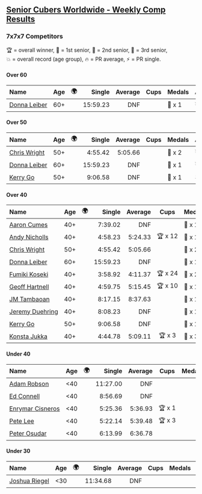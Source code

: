 <style>table {white-space: nowrap;}</style>
<link rel="stylesheet" type="text/css" href="/scw-comp/css/flags.css" />

## [Senior Cubers Worldwide - Weekly Comp Results](/scw-comp/results/)
### 7x7x7 Competitors

<span style="white-space: nowrap;">🏆 = overall winner</span>, <span style="white-space: nowrap;">🥇 = 1st senior</span>, <span style="white-space: nowrap;">🥈 = 2nd senior</span>, <span style="white-space: nowrap;">🥉 = 3rd senior</span>, <span style="white-space: nowrap;">💥 = overall record (age group)</span>, <span style="white-space: nowrap;">🔥 = PR average</span>, <span style="white-space: nowrap;">⚡ = PR single</span>.

#### Over 60

| Name | Age | 🌍 | Single | Average | Cups | Medals | Achievements |
| :-- | :--: | :--: | --: | --: | :--: | :-- | :-- |
| [Donna Leiber](../../persons/donna_leiber/777.md) | 60+ | <i class="flag flag-US" /> | 15:59.23 | DNF |  | 🥉 x 1 | 💥 x 2, ⚡ x 2 |

#### Over 50

| Name | Age | 🌍 | Single | Average | Cups | Medals | Achievements |
| :-- | :--: | :--: | --: | --: | :--: | :-- | :-- |
| [Chris Wright](../../persons/chris_wright/777.md) | 50+ | <i class="flag flag-GB" /> | 4:55.42 | 5:05.66 |  | 🥈 x 2 | 💥 x 2, 🔥 x 2, ⚡ x 2 |
| [Donna Leiber](../../persons/donna_leiber/777.md) | 60+ | <i class="flag flag-US" /> | 15:59.23 | DNF |  | 🥉 x 1 | 💥 x 2, ⚡ x 2 |
| [Kerry Go](../../persons/kerry_go/777.md) | 50+ | <i class="flag flag-US" /> | 9:06.58 | DNF |  | 🥈 x 1 | ⚡ x 1 |

#### Over 40

| Name | Age | 🌍 | Single | Average | Cups | Medals | Achievements |
| :-- | :--: | :--: | --: | --: | :--: | :-- | :-- |
| [Aaron Cumes](../../persons/aaron_cumes/777.md) | 40+ | <i class="flag flag-GB" /> | 7:39.02 | DNF |  | 🥇 x 1, 🥈 x 1, 🥉 x 6 | ⚡ x 5 |
| [Andy Nicholls](../../persons/andy_nicholls/777.md) | 40+ | <i class="flag flag-GB" /> | 4:58.23 | 5:24.33 | 🏆 x 12 | 🥇 x 12, 🥈 x 1 | 💥 x 1, 🔥 x 1, ⚡ x 1 |
| [Chris Wright](../../persons/chris_wright/777.md) | 50+ | <i class="flag flag-GB" /> | 4:55.42 | 5:05.66 |  | 🥈 x 2 | 💥 x 2, 🔥 x 2, ⚡ x 2 |
| [Donna Leiber](../../persons/donna_leiber/777.md) | 60+ | <i class="flag flag-US" /> | 15:59.23 | DNF |  | 🥉 x 1 | 💥 x 2, ⚡ x 2 |
| [Fumiki Koseki](../../persons/fumiki_koseki/777.md) | 40+ | <i class="flag flag-JP" /> | 3:58.92 | 4:11.37 | 🏆 x 24 | 🥇 x 24 | 💥 x 6, 🔥 x 3, ⚡ x 5 |
| [Geoff Hartnell](../../persons/geoff_hartnell/777.md) | 40+ | <i class="flag flag-GB" /> | 4:59.75 | 5:15.45 | 🏆 x 10 | 🥇 x 12, 🥈 x 28 | 🔥 x 6, ⚡ x 6 |
| [JM Tambaoan](../../persons/jm_tambaoan/777.md) | 40+ | <i class="flag flag-PH" /> | 8:17.15 | 8:37.63 |  | 🥇 x 1, 🥈 x 2, 🥉 x 2 | 🔥 x 2, ⚡ x 3 |
| [Jeremy Duehring](../../persons/jeremy_duehring/777.md) | 40+ | <i class="flag flag-US" /> | 8:08.23 | DNF |  | 🥉 x 1 | ⚡ x 2 |
| [Kerry Go](../../persons/kerry_go/777.md) | 50+ | <i class="flag flag-US" /> | 9:06.58 | DNF |  | 🥈 x 1 | ⚡ x 1 |
| [Konsta Jukka](../../persons/konsta_jukka/777.md) | 40+ | <i class="flag flag-FI" /> | 4:44.78 | 5:09.11 | 🏆 x 3 | 🥇 x 3, 🥈 x 6, 🥉 x 1 | 🔥 x 4, ⚡ x 5 |

#### Under 40

| Name | Age | 🌍 | Single | Average | Cups | Medals | Achievements |
| :-- | :--: | :--: | --: | --: | :--: | :-- | :-- |
| [Adam Robson](../../persons/adam_robson/777.md) | <40 | <i class="flag flag-GB" /> | 11:27.00 | DNF |  |  | ⚡ x 1 |
| [Ed Connell](../../persons/ed_connell/777.md) | <40 | <i class="flag flag-IE" /> | 8:56.69 | DNF |  |  | ⚡ x 1 |
| [Enrymar Cisneros](../../persons/enrymar_cisneros/777.md) | <40 | <i class="flag flag-VE" /> | 5:25.36 | 5:36.93 | 🏆 x 1 |  | 🔥 x 5, ⚡ x 5 |
| [Pete Lee](../../persons/pete_lee/777.md) | <40 | <i class="flag flag-GB" /> | 5:22.14 | 5:39.48 | 🏆 x 3 |  | 🔥 x 10, ⚡ x 18 |
| [Peter Osudar](../../persons/peter_osudar/777.md) | <40 | <i class="flag flag-CA" /> | 6:13.99 | 6:36.78 |  |  | 🔥 x 1, ⚡ x 1 |

#### Under 30

| Name | Age | 🌍 | Single | Average | Cups | Medals | Achievements |
| :-- | :--: | :--: | --: | --: | :--: | :-- | :-- |
| [Joshua Riegel](../../persons/joshua_riegel/777.md) | <30 | <i class="flag flag-US" /> | 11:34.68 | DNF |  |  | ⚡ x 1 |


<!-- Global site tag (gtag.js) - Google Analytics -->
<script async src="https://www.googletagmanager.com/gtag/js?id=UA-86348435-3"></script>
<script>window.dataLayer = window.dataLayer || []; function gtag() {dataLayer.push(arguments);} gtag('js', new Date()); gtag('config', 'UA-86348435-3');</script>
